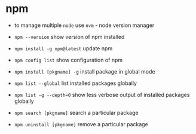 # npm

- to manage multiple `node` use `nvm` - node version manager

- `npm --version` show version of npm installed
- `npm install -g npm@latest` update npm
- `npm config list` show configuration of npm
- `npm install [pkgname] -g` install package in global mode
- `npm list --global` list installed packages globally
- `npm list -g --depth=0` show less verbose output of installed packages globally
- `npm search [pkgname]` search a particular package
- `npm uninstall [pkgname]` remove a particular package
